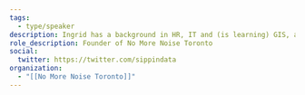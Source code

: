 ```yaml
---
tags:
  - type/speaker
description: Ingrid has a background in HR, IT and (is learning) GIS, and works with community and advocacy groups to educate, engage and motivate people to help build safe streets, complete communities and a better quality of life.
role_description: Founder of No More Noise Toronto
social:
  twitter: https://twitter.com/sippindata
organization:
  - "[[No More Noise Toronto]]"
---
```

